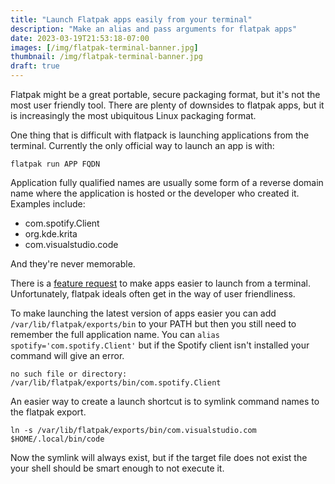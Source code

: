 ```yaml
---
title: "Launch Flatpak apps easily from your terminal"
description: "Make an alias and pass arguments for flatpak apps"
date: 2023-03-19T21:53:18-07:00
images: [/img/flatpak-terminal-banner.jpg]
thumbnail: /img/flatpak-terminal-banner.jpg
draft: true
---
```

Flatpak might be a great portable, secure packaging format, but it's not the most user friendly tool.
There are plenty of downsides to flatpak apps, but it is increasingly the most ubiquitous Linux packaging format.

One thing that is difficult with flatpack is launching applications from the terminal.
Currently the only official way to launch an app is with:

```
flatpak run APP FQDN
```

Application fully qualified names are usually some form of a reverse domain name where the application is hosted or the developer who created it.
Examples include:

* com.spotify.Client
* org.kde.krita
* com.visualstudio.code

And they're never memorable.

There is a [feature request](https://github.com/flatpak/flatpak/issues/4109) to make apps easier to launch from a terminal.
Unfortunately, flatpak ideals often get in the way of user friendliness.

To make launching the latest version of apps easier you can add `/var/lib/flatpak/exports/bin` to your PATH but then you still need to remember the full application name.
You can `alias spotify='com.spotify.Client'` but if the Spotify client isn't installed your command will give an error.

```
no such file or directory: /var/lib/flatpak/exports/bin/com.spotify.Client
```

An easier way to create a launch shortcut is to symlink command names to the flatpak export.

```
ln -s /var/lib/flatpak/exports/bin/com.visualstudio.com $HOME/.local/bin/code
```

Now the symlink will always exist, but if the target file does not exist the your shell should be smart enough to not execute it.

